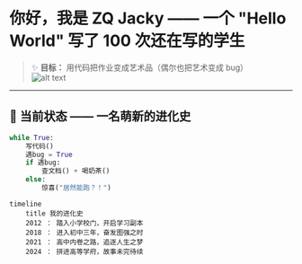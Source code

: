 
# 你好，我是 ZQ Jacky —— 一个 "Hello World" 写了 100 次还在写的学生
> ✨ **目标：** 用代码把作业变成艺术品（偶尔也把艺术变成 bug）  
![alt text](2.gif)

---

## 🌱 当前状态 —— 一名萌新的进化史  
```python
while True:
    写代码()
    遇bug = True
    if 遇bug:
        查文档() + 喝奶茶()
    else:
        惊喜("居然能跑？！")
```

```mermaid
timeline
    title 我的进化史
    2012 ： 踏入小学校门，开启学习副本
    2018 ： 进入初中三年，奋发图强之时
    2021 ： 高中内卷之路，追逐人生之梦
    2024 ： 拼进高等学府，故事未完待续
```
